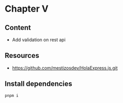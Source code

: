 # Chapter V

## Content
- Add validation on rest api

## Resources
- https://github.com/mestizosdev/HolaExpress.js.git

## Install dependencies
```
pnpm i
```

